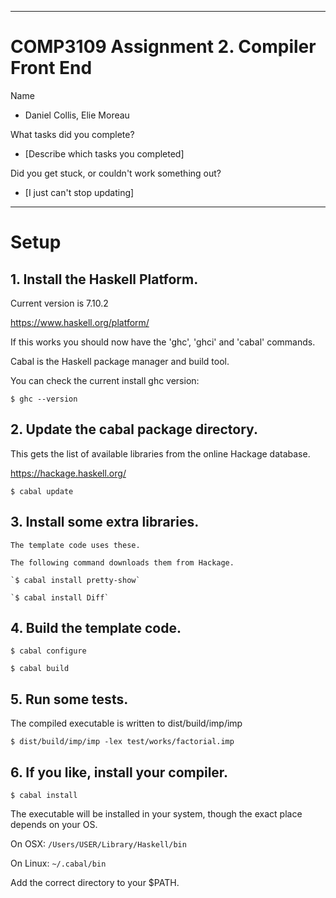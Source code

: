-------------------------------------------------------------------------------

# COMP3109 Assignment 2. Compiler Front End

Name

* Daniel Collis, Elie Moreau

What tasks did you complete?

* [Describe which tasks you completed]

Did you get stuck, or couldn't work something out?

* [I just can't stop updating]

-------------------------------------------------------------------------------

# Setup

## 1. Install the Haskell Platform.

   Current version is 7.10.2

   https://www.haskell.org/platform/

   If this works you should now have the 'ghc', 'ghci' and 'cabal' commands.

   Cabal is the Haskell package manager and build tool.

   You can check the current install ghc version:

   `$ ghc --version`

## 2. Update the cabal package directory.

   This gets the list of available libraries from the online Hackage database.

   https://hackage.haskell.org/

   `$ cabal update`

## 3. Install some extra libraries.

    The template code uses these.

    The following command downloads them from Hackage.

    `$ cabal install pretty-show`

    `$ cabal install Diff`

## 4. Build the template code.

   `$ cabal configure`

   `$ cabal build`

## 5. Run some tests.

   The compiled executable is written to dist/build/imp/imp

   `$ dist/build/imp/imp -lex test/works/factorial.imp`

## 6. If you like, install your compiler.

   `$ cabal install`

   The executable will be installed in your system,
   though the exact place depends on your OS.

   On OSX: `/Users/USER/Library/Haskell/bin`

   On Linux: `~/.cabal/bin`

   Add the correct directory to your $PATH.

